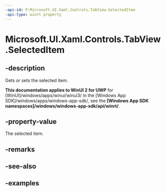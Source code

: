 ```yaml
---
-api-id: P:Microsoft.UI.Xaml.Controls.TabView.SelectedItem
-api-type: winrt property
---
```


# Microsoft.UI.Xaml.Controls.TabView.SelectedItem

<!--
public object SelectedItem { get; set; }
-->

## -description

Gets or sets the selected item.

**This documentation applies to WinUI 2 for UWP** for [WinUI]/windows/apps/winui/winui3/ in the [Windows App SDK]/windows/apps/windows-app-sdk/, see the **[Windows App SDK namespaces]/windows/windows-app-sdk/api/winrt/**.

## -property-value

The selected item.

## -remarks

## -see-also

## -examples

